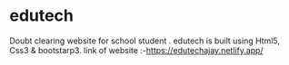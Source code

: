 # edutech
Doubt clearing website for school student . edutech is built using Html5, Css3 & bootstarp3.
link of website :-https://edutechajay.netlify.app/
